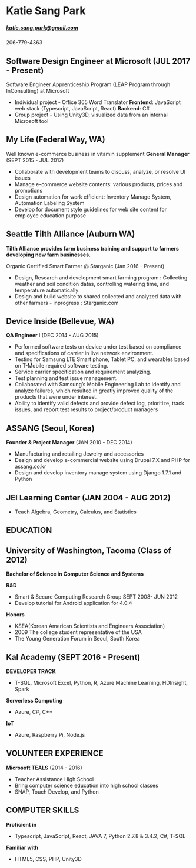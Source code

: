 # Katie Sang Park 

##### katie.sang.park@gmail.com

206-779-4363

## Software Design Engineer at Microsoft (JUL 2017 - Present)
Software Engineer Apprenticeship Program (LEAP Program through InConsulting) at Microsoft

- Individual project - Office 365 Word Translator
    **Frontend**: JavaScript web stack (Typescript, JavaScript, React)
    **Backend**: C#
- Group project - Using Unity3D, visualized data from an internal Microsoft tool

## My Life (Federal Way, WA)
Well known e-commerce business in vitamin supplement
**General Manager** (SEPT 2015 - JUL 2017)

- Collaborate with development teams to discuss, analyze, or resolve UI issues
- Manage e-commerce website contents: various products, prices and promotions
- Design automation for work efficient: Inventory Manage System, Automation Labeling System
- Develop for document style guidelines for web site content for employee education purpose

## Seattle Tilth Alliance (Auburn WA)
**Tilth Alliance provides farm business training and support to farmers developing new farm businesses.**

Organic Certified Smart Farmer @ Starganic (Jan 2016 - Present)
- Design, Research and development smart farming program
 : Collecting weather and soil condition datas, controlling watering time, and temperature automatically
- Design and build website to shared collected and analyzed data with other farmers - inprogress
 : Starganic.com
 
 
## Device Inside (Bellevue, WA)

**QA Engineer I** (DEC 2014 - AUG 2015)

- Performed software tests on device under test based on compliance and specifications of carrier in live network environment. 
- Testing for Samsung LTE Smart phone, Tablet PC, and wearables based on T-Mobile required software testing. 
- Service carrier specification and requirement analyzing. 
- Test planning and test issue management. 
- Collaborated with Samsung’s Mobile Engineering Lab to identify and analyze failures, which resulted in greatly improved quality of the products that were under interest. 
-	Ability to identify valid defects and provide defect log, prioritize, track issues, and report test results to project/product managers

## ASSANG (Seoul, Korea)

**Founder & Project Manager** (JAN 2010 - DEC 2014)

- Manufacturing and retailing Jewelry and accessories
- Design and develop e-commercial website using Drupal 7.X and PHP for assang.co.kr
- Design and develop inventory manage system using Django 1.7.1 and Python 


## JEI Learning Center (JAN 2004 - AUG 2012)

- Teach Algebra, Geometry, Calculus, and Statistics

## EDUCATION

## University of Washington, Tacoma (Class of 2012)
**Bachelor of Science in Computer Science and Systems**

**R&D** 
- Smart & Secure Computing Research Group SEPT 2008- JUN 2012
- Develop tutorial for Android application for 4.0.4

**Honors** 
- KSEA(Korean American Scientists and Engineers Association)
- 2009 The college student representative of the USA
- The Young Generation Forum in Seoul, South Korea 

## Kal Academy (SEPT 2016 - Present)
**DEVELOPER TRACK**
- T-SQL, Microsoft Excel, Python, R, Azure Machine Learning, HDInsight, Spark

**Serverless Computing**
- Azure, C#, C++

**IoT**
- Azure, Raspberry Pi, Node.js

## VOLUNTEER EXPERIENCE

**Microsoft TEALS** (2014 - 2016)

- Teacher Assistance High School 
- Bring computer science education into high school classes
- SNAP, Touch Develop, and Python

## COMPUTER SKILLS

**Proficient in**

- Typescript, JavaScript, React, JAVA 7, Python 2.7.8 & 3.4.2, C#, T-SQL

**Familiar with**

- HTML5, CSS, PHP, Unity3D
